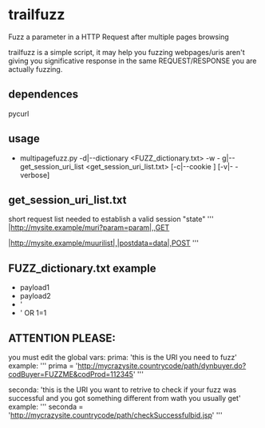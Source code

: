 trailfuzz
=========

Fuzz a parameter in a HTTP Request after multiple pages browsing

trailfuzz is a simple script, it may help you fuzzing webpages/uris aren't giving you significative response in the same REQUEST/RESPONSE you are actually fuzzing.

dependences
----------
pycurl

usage
----------
- multipagefuzz.py -d|--dictionary <FUZZ_dictionary.txt> -w <outputfile> -
g|--get_session_uri_list <get_session_uri_list.txt> [-c|--cookie <cookie>] [-v|-
-verbose]

get_session_uri_list.txt
----------
short request list needed to establish a valid session "state"
'''
|http://mysite.example/muri?param=param|,,GET

|http://mysite.example/muurilist|,|postdata=data|,POST
'''

FUZZ_dictionary.txt example
----------
- payload1
- payload2
- '
- ' OR 1=1

ATTENTION PLEASE:
----------
you must edit the global vars:
prima: 'this is the URI you need to fuzz'
example: 
'''
prima = 'http://mycrazysite.countrycode/path/dynbuyer.do?codBuyer=FUZZME&codProd=112345'
'''

seconda: 'this is the URI you want to retrive to check if your fuzz was successful and you got something different from wath you usually get'
example: 
'''
seconda = 'http://mycrazysite.countrycode/path/checkSuccessfulbid.jsp'
'''
